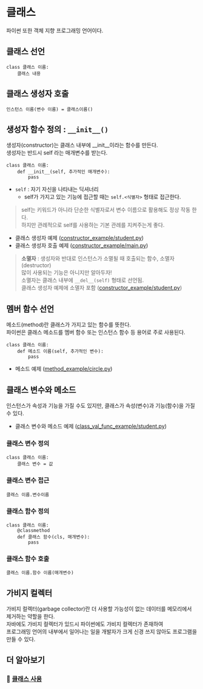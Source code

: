 # 클래스

파이썬 또한 객체 지향 프로그래밍 언어이다.  

## 클래스 선언

    class 클래스 이름:
        클래스 내용

## 클래스 생성자 호출

    인스턴스 이름(변수 이름) = 클래스이름()

## 생성자 함수 정의 : `__init__()`

생성자(constructor)는 클래스 내부에 __init__이라는 함수를 만든다.  
생성자는 반드시 self 라는 매개변수를 받는다.

    class 클래스 이름:
        def __init__(self, 추가적인 매개변수):
            pass

- `self` : 자기 자신을 나타내는 딕셔너리
  - self가 가지고 있는 기능에 접근할 때는 `self.<식별자>` 형태로 접근한다.

> self는 키워드가 아니라 단순한 식별자로서 변수 이름으로 활용해도 정상 작동 한다.   
> 하지만 관례적으로 self를 사용하는 기본 관례를 지켜주는게 좋다.

- 클래스 생성자 예제 ([constructor_example/student.py](./constructor_example/student.py))  
- 클래스 생성자 호출 예제 ([constructor_example/main.py](./constructor_example/main.py))

> **소멸자** :
> 생성자와 반대로 인스턴스가 소멸될 때 호출되는 함수, 소멸자(destructor)  
> 많이 사용되는 기능은 아니지만 알아두자!  
> 소멸자는 클래스 내부에 `__del__(self)` 형태로 선언됨.  
> 클래스 생성자 예제에 소멸자 포함 ([constructor_example/student.py](./constructor_example/student.py))

## 멤버 함수 선언

메소드(method)란 클래스가 가지고 있는 함수를 뜻한다.  
파이썬은 클래스 메소드를 멤버 함수 또는 인스턴스 함수 등 용어로 주로 사용된다.

    class 클래스 이름:
        def 메소드 이름(self, 추가적인 변수):
            pass

- 메소드 예제 ([method_example/circle.py](./method_example/circle.py))

## 클래스 변수와 메소드

인스턴스가 속성과 기능을 가질 수도 있지만, 클래스가 속성(변수)과 기능(함수)을 가질 수 있다.

- 클래스 변수와 메소드 예제 ([class_val_func_example/student.py](./class_val_func_example/student.py))

### 클래스 변수 정의

    class 클래스 이름:
        클래스 변수 = 값

### 클래스 변수 접근

    클래스 이름.변수이름

### 클래스 함수 정의

    class 클래스 이름:
        @classmethod
        def 클래스 함수(cls, 매개변수):
            pass

### 클래스 함수 호출

    클래스 이름.함수 이름(매개변수)

## 가비지 컬렉터

가비지 컬렉터(garbage collector)란 더 사용할 가능성이 없는 데이터를 메모리에서 제거하는 약할을 한다.  
자바에도 가비지 컬렉터가 있드시 파이썬에도 가비지 컬렉터가 존재하여  
프로그래밍 언어의 내부에서 일어나는 일을 개발자가 크게 신경 쓰지 않아도 프로그램을 만들 수 있다.

## 더 알아보기

### 📌 [클래스 사용](./class.ipynb)